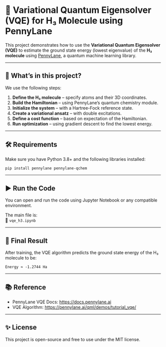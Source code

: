 
# 🧪 Variational Quantum Eigensolver (VQE) for H₃ Molecule using PennyLane

This project demonstrates how to use the **Variational Quantum Eigensolver (VQE)** to estimate the ground state energy (lowest eigenvalue) of the **H₃ molecule** using [PennyLane](https://pennylane.ai/), a quantum machine learning library.

---

## 📌 What’s in this project?

We use the following steps:
1. **Define the H₃ molecule** – specify atoms and their 3D coordinates.
2. **Build the Hamiltonian** – using PennyLane’s quantum chemistry module.
3. **Initialize the system** – with a Hartree-Fock reference state.
4. **Create a variational ansatz** – with double excitations.
5. **Define a cost function** – based on expectation of the Hamiltonian.
6. **Run optimization** – using gradient descent to find the lowest energy.

---

## 🛠 Requirements

Make sure you have Python 3.8+ and the following libraries installed:

```bash
pip install pennylane pennylane-qchem
```

---

## ▶️ Run the Code

You can open and run the code using Jupyter Notebook or any compatible environment.

The main file is:  
📄 `vqe_h3.ipynb`

---

## 🧠 Final Result

After training, the VQE algorithm predicts the ground state energy of the H₃ molecule to be:

```
Energy ≈ -1.2744 Ha
```

---

## 📚 Reference

- PennyLane VQE Docs: https://docs.pennylane.ai
- VQE Algorithm: https://pennylane.ai/qml/demos/tutorial_vqe/

---

## ✨ License

This project is open-source and free to use under the MIT license.
